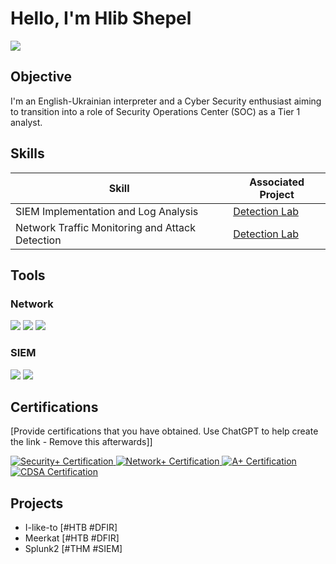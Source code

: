# Hello, I'm Hlib Shepel
<a href="https://www.linkedin.com/in/glebe-shepel/"><img src="https://img.shields.io/badge/-LinkedIn-0072b1?&style=for-the-badge&logo=linkedin&logoColor=white" /></a>

## Objective

I'm an English-Ukrainian interpreter and a Cyber Security enthusiast aiming to transition into a role of Security Operations Center (SOC) as a Tier 1 analyst.

## Skills

| Skill                                         | Associated Project         |
|-----------------------------------------------|----------------------------|
| SIEM Implementation and Log Analysis          | <a href="https://google.com">Detection Lab</a>|
| Network Traffic Monitoring and Attack Detection | <a href="https://google.com">Detection Lab</a>|

## Tools

### Network
<div>
    <img src="https://img.shields.io/badge/-Wireshark-1679A7?&style=for-the-badge&logo=Wireshark&logoColor=white" />
    <img src="https://img.shields.io/badge/-Suricata-EF3B2D?&style=for-the-badge&logo=Suricata&logoColor=white" />
    <img src="https://img.shields.io/badge/-Zeek-777BB4?&style=for-the-badge&logo=Zeek&logoColor=white" />
</div>

### SIEM
<div>
    <img src="https://img.shields.io/badge/-Splunk-000000?&style=for-the-badge&logo=Splunk&logoColor=white" />
    <img src="https://img.shields.io/badge/-Elastic-005571?&style=for-the-badge&logo=Elastic&logoColor=white" />
</div>

## Certifications
[Provide certifications that you have obtained. Use ChatGPT to help create the link - Remove this afterwards]]
<div>
<a href="https://www.coursera.org/account/accomplishments/professional-cert/MLK4RR7MSHEV?utm_source=link&utm_medium=certificate&utm_content=cert_image&utm_campaign=sharing_cta&utm_product=prof" target="_blank">
  <img src="https://img.shields.io/badge/-Security%2B-FF0000?&style=for-the-badge&logo=CompTIA&logoColor=white" alt="Security+ Certification"/>
</a>

<a href="https://academy.hackthebox.com/achievement/badge/9478df90-782f-11ef-864f-bea50ffe6cb4" target="_blank">
  <img src="https://img.shields.io/badge/-Network%2B-007ACC?&style=for-the-badge&logo=CompTIA&logoColor=white" alt="Network+ Certification"/>
</a>

<a href="https://academy.hackthebox.com/achievement/badge/cb9b3264-dc08-11ef-864f-bea50ffe6cb4" target="_blank">
  <img src="https://img.shields.io/badge/-A%2B-4D4D4D?&style=for-the-badge&logo=CompTIA&logoColor=white" alt="A+ Certification"/>
</a>

<a href="https://learning.edx.org/course/course-v1:HarvardX+CS50CS+Cybersecurity/home" target="_blank">
  <img src="https://img.shields.io/badge/-CDSA-006400?&style=for-the-badge&logoColor=white" alt="CDSA Certification"/>
</a>

</div>

## Projects
- I-like-to [#HTB #DFIR]
- Meerkat [#HTB #DFIR]
- Splunk2 [#THM #SIEM]
